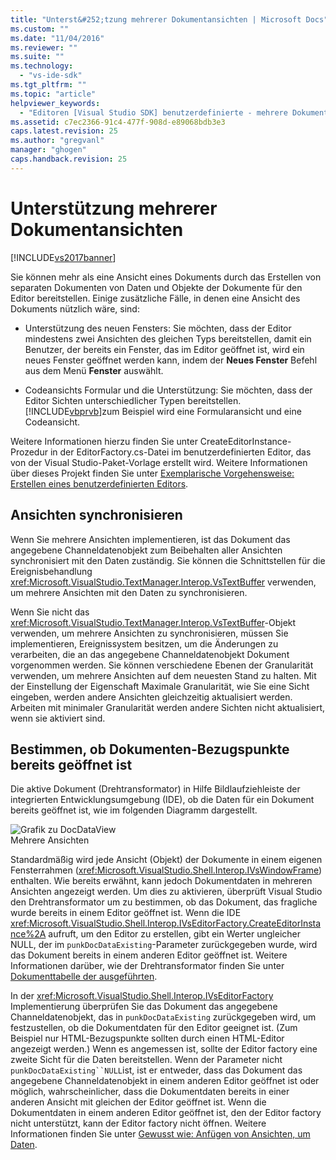 ```yaml
---
title: "Unterst&#252;tzung mehrerer Dokumentansichten | Microsoft Docs"
ms.custom: ""
ms.date: "11/04/2016"
ms.reviewer: ""
ms.suite: ""
ms.technology: 
  - "vs-ide-sdk"
ms.tgt_pltfrm: ""
ms.topic: "article"
helpviewer_keywords: 
  - "Editoren [Visual Studio SDK] benutzerdefinierte - mehrere Dokumentansichten"
ms.assetid: c7ec2366-91c4-477f-908d-e89068bdb3e3
caps.latest.revision: 25
ms.author: "gregvanl"
manager: "ghogen"
caps.handback.revision: 25
---
```

# Unterst&#252;tzung mehrerer Dokumentansichten
[!INCLUDE[vs2017banner](../code-quality/includes/vs2017banner.md)]

Sie können mehr als eine Ansicht eines Dokuments durch das Erstellen von separaten Dokumenten von Daten und Objekte der Dokumente für den Editor bereitstellen.  Einige zusätzliche Fälle, in denen eine Ansicht des Dokuments nützlich wäre, sind:  
  
-   Unterstützung des neuen Fensters: Sie möchten, dass der Editor mindestens zwei Ansichten des gleichen Typs bereitstellen, damit ein Benutzer, der bereits ein Fenster, das im Editor geöffnet ist, wird ein neues Fenster geöffnet werden kann, indem der **Neues Fenster** Befehl aus dem Menü **Fenster** auswählt.  
  
-   Codeansichts Formular und die Unterstützung: Sie möchten, dass der Editor Sichten unterschiedlicher Typen bereitstellen.  [!INCLUDE[vbprvb](../code-quality/includes/vbprvb_md.md)]zum Beispiel wird eine Formularansicht und eine Codeansicht.  
  
 Weitere Informationen hierzu finden Sie unter CreateEditorInstance\-Prozedur in der EditorFactory.cs\-Datei im benutzerdefinierten Editor, das von der Visual Studio\-Paket\-Vorlage erstellt wird.  Weitere Informationen über dieses Projekt finden Sie unter [Exemplarische Vorgehensweise: Erstellen eines benutzerdefinierten Editors](../extensibility/walkthrough-creating-a-custom-editor.md).  
  
## Ansichten synchronisieren  
 Wenn Sie mehrere Ansichten implementieren, ist das Dokument das angegebene Channeldatenobjekt zum Beibehalten aller Ansichten synchronisiert mit den Daten zuständig.  Sie können die Schnittstellen für die Ereignisbehandlung <xref:Microsoft.VisualStudio.TextManager.Interop.VsTextBuffer> verwenden, um mehrere Ansichten mit den Daten zu synchronisieren.  
  
 Wenn Sie nicht das <xref:Microsoft.VisualStudio.TextManager.Interop.VsTextBuffer>\-Objekt verwenden, um mehrere Ansichten zu synchronisieren, müssen Sie implementieren, Ereignissystem besitzen, um die Änderungen zu verarbeiten, die an das angegebene Channeldatenobjekt Dokument vorgenommen werden.  Sie können verschiedene Ebenen der Granularität verwenden, um mehrere Ansichten auf dem neuesten Stand zu halten.  Mit der Einstellung der Eigenschaft Maximale Granularität, wie Sie eine Sicht eingeben, werden andere Ansichten gleichzeitig aktualisiert werden.  Arbeiten mit minimaler Granularität werden andere Sichten nicht aktualisiert, wenn sie aktiviert sind.  
  
## Bestimmen, ob Dokumenten\-Bezugspunkte bereits geöffnet ist  
 Die aktive Dokument \(Drehtransformator\) in Hilfe Bildlaufziehleiste der integrierten Entwicklungsumgebung \(IDE\), ob die Daten für ein Dokument bereits geöffnet ist, wie im folgenden Diagramm dargestellt.  
  
 ![Grafik zu DocDataView](~/docs/extensibility/media/docdataview.gif "Docdataview")  
Mehrere Ansichten  
  
 Standardmäßig wird jede Ansicht \(Objekt\) der Dokumente in einem eigenen Fensterrahmen \(<xref:Microsoft.VisualStudio.Shell.Interop.IVsWindowFrame>\) enthalten.  Wie bereits erwähnt, kann jedoch Dokumentdaten in mehreren Ansichten angezeigt werden.  Um dies zu aktivieren, überprüft Visual Studio den Drehtransformator um zu bestimmen, ob das Dokument, das fragliche wurde bereits in einem Editor geöffnet ist.  Wenn die IDE <xref:Microsoft.VisualStudio.Shell.Interop.IVsEditorFactory.CreateEditorInstance%2A> aufruft, um den Editor zu erstellen, gibt ein Werter ungleicher NULL, der im `punkDocDataExisting`\-Parameter zurückgegeben wurde, wird das Dokument bereits in einem anderen Editor geöffnet ist.  Weitere Informationen darüber, wie der Drehtransformator finden Sie unter [Dokumenttabelle der ausgeführten](../extensibility/internals/running-document-table.md).  
  
 In der <xref:Microsoft.VisualStudio.Shell.Interop.IVsEditorFactory> Implementierung überprüfen Sie das Dokument das angegebene Channeldatenobjekt, das in `punkDocDataExisting` zurückgegeben wird, um festzustellen, ob die Dokumentdaten für den Editor geeignet ist.  \(Zum Beispiel nur HTML\-Bezugspunkte sollten durch einen HTML\-Editor angezeigt werden.\) Wenn es angemessen ist, sollte der Editor factory eine zweite Sicht für die Daten bereitstellen.  Wenn der Parameter nicht `punkDocDataExisting``NULL`ist, ist er entweder, dass das Dokument das angegebene Channeldatenobjekt in einem anderen Editor geöffnet ist oder möglich, wahrscheinlicher, dass die Dokumentdaten bereits in einer anderen Ansicht mit gleichen der Editor geöffnet ist.  Wenn die Dokumentdaten in einem anderen Editor geöffnet ist, den der Editor factory nicht unterstützt, kann der Editor factory nicht öffnen.  Weitere Informationen finden Sie unter [Gewusst wie: Anfügen von Ansichten, um Daten](../extensibility/how-to-attach-views-to-document-data.md).